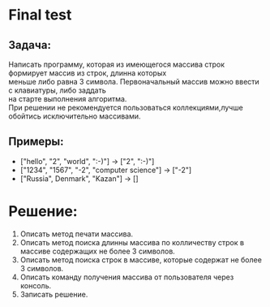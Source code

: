 # Final test

## Задача:
Написать программу, которая из имеющегося массива строк формирует массив из строк, длинна которых<br> меньше либо равна 3 символа.
Первоначальный массив можно ввести с клавиатуры, либо заддать <br>на старте выполнения алгоритма.<br>
При решении не рекомендуется пользоваться коллекциями,лучше обойтись исключительно массивами.

## Примеры:
* ["hello", "2", "world", ":-)"] -> ["2", ":-)"]
* ["1234", "1567", "-2", "computer science"] -> ["-2"]
* ["Russia", Denmark", "Kazan"] -> []

# Решение:

1. Описать метод печати массива.
2. Описать метод поиска длинны массива по колличеству строк в массиве содержащих не более 3 символов.
3. Описать метод поиска строк в массиве, которые содержат не более 3 символов.
4. Описать команду получения массива от пользователя через консоль.
5. Записать решение.
